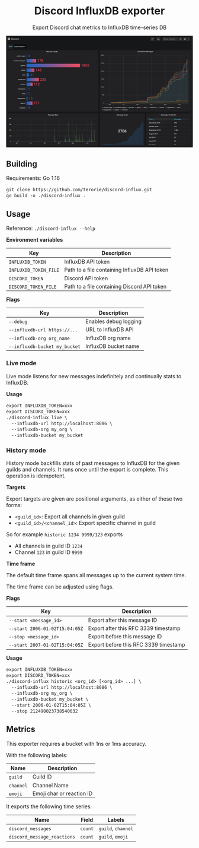 <center>
<h1>Discord InfluxDB exporter</h1>

Export Discord chat metrics to InfluxDB time-series DB
</center>

![Grafana Preview](preview.png)

## Building

Requirements: Go 1.16

```shell
git clone https://github.com/terorie/discord-influx.git
go build -o ./discord-influx .
```

## Usage

Reference: `./discord-influx --help`

**Environment variables**

| Key                   | Description                                  |
| --------------------- | -------------------------------------------- |
| `INFLUXDB_TOKEN`      | InfluxDB API token                           |
| `INFLUXDB_TOKEN_FILE` | Path to a file containing InfluxDB API token |
| `DISCORD_TOKEN`       | Discord API token                            |
| `DISCORD_TOKEN_FILE`  | Path to a file containing Discord API token  |

**Flags**

| Key                           | Description           |
| ----------------------------- | --------------------- |
| `--debug`                     | Enables debug logging |
| `--influxdb-url https://...`  | URL to InfluxDB API   |
| `--influxdb-org org_name`     | InfluxDB org name     |
| `--influxdb-bucket my_bucket` | InfluxDB bucket name  |

### Live mode

Live mode listens for new messages indefinitely and continually stats to InfluxDB.

**Usage**

```shell
export INFLUXDB_TOKEN=xxx
export DISCORD_TOKEN=xxx
./discord-influx live \
  --influxdb-url http://localhost:8086 \
  --influxdb-org my_org \
  --influxdb-bucket my_bucket
```

### History mode

History mode backfills stats of past messages to InfluxDB for the given guilds and channels.
It runs once until the export is complete. This operation is idempotent.

**Targets**

Export targets are given are positional arguments, as either of these two forms:
  - `<guild_id>`: Export all channels in given guild
  - `<guild_id>/<channel_id>`: Export specific channel in guild

So for example `historic 1234 9999/123` exports
  - All channels in guild ID `1234`
  - Channel `123` in guild ID `9999`

**Time frame**

The default time frame spans all messages up to the current system time.

The time frame can be adjusted using flags.

**Flags**

| Key                            | Description                            |
| ------------------------------ | -------------------------------------- |
| `--start <message_id>`         | Export after this message ID           |
| `--start 2006-01-02T15:04:05Z` | Export after this RFC 3339 timestamp   |
| `--stop <message_id>`          | Export before this message ID          |
| `--start 2007-01-02T15:04:05Z` | Export before this RFC 3339 timestamp  |

**Usage**

```shell
export INFLUXDB_TOKEN=xxx
export DISCORD_TOKEN=xxx
./discord-influx historic <org_id> [<org_id> ...] \
  --influxdb-url http://localhost:8086 \
  --influxdb-org my_org \
  --influxdb-bucket my_bucket \
  --start 2006-01-02T15:04:05Z \
  --stop 212490023738540032
```

## Metrics

This exporter requires a bucket with 1ns or 1ms accuracy.

With the following labels:

| Name      | Description               |
| --------- | ------------------------- |
| `guild`   | Guild ID                  |
| `channel` | Channel Name              |
| `emoji`   | Emoji char or reaction ID |

It exports the following time series:

| Name                        | Field   | Labels             |
| --------------------------- | ------- | ------------------ |
| `discord_messages`          | `count` | `guild`, `channel` |
| `discord_message_reactions` | `count` | `guild`, `emoji`   |
